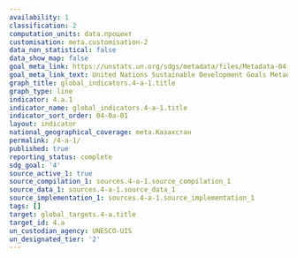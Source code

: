 ```yaml
---
availability: 1
classification: 2
computation_units: data.процент
customisation: meta.customisation-2
data_non_statistical: false
data_show_map: false
goal_meta_link: https://unstats.un.org/sdgs/metadata/files/Metadata-04-0A-01.pdf
goal_meta_link_text: United Nations Sustainable Development Goals Metadata (pdf 210kB)
graph_title: global_indicators.4-a-1.title
graph_type: line
indicator: 4.a.1
indicator_name: global_indicators.4-a-1.title
indicator_sort_order: 04-0a-01
layout: indicator
national_geographical_coverage: meta.Казахстан
permalink: /4-a-1/
published: true
reporting_status: complete
sdg_goal: '4'
source_active_1: true
source_compilation_1: sources.4-a-1.source_compilation_1
source_data_1: sources.4-a-1.source_data_1
source_implementation_1: sources.4-a-1.source_implementation_1
tags: []
target: global_targets.4-a.title
target_id: 4.a
un_custodian_agency: UNESCO-UIS
un_designated_tier: '2'
---
```

